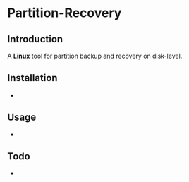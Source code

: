 # Partition-Recovery

## Introduction
A **Linux** tool for partition backup and recovery on disk-level.

## Installation
-
## Usage
-
## Todo
-

